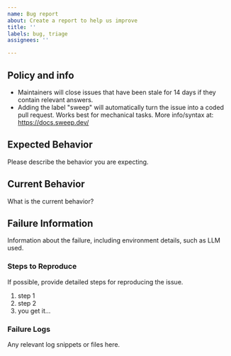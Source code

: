 ```yaml
---
name: Bug report
about: Create a report to help us improve
title: ''
labels: bug, triage
assignees: ''

---
```


## Policy and info
 - Maintainers will close issues that have been stale for 14 days if they contain relevant answers.
 - Adding the label "sweep" will automatically turn the issue into a coded pull request. Works best for mechanical tasks. More info/syntax at: https://docs.sweep.dev/

## Expected Behavior

Please describe the behavior you are expecting.

## Current Behavior

What is the current behavior?

## Failure Information

Information about the failure, including environment details, such as LLM used.

### Steps to Reproduce

If possible, provide detailed steps for reproducing the issue.

1. step 1
2. step 2
3. you get it...

### Failure Logs

Any relevant log snippets or files here.
